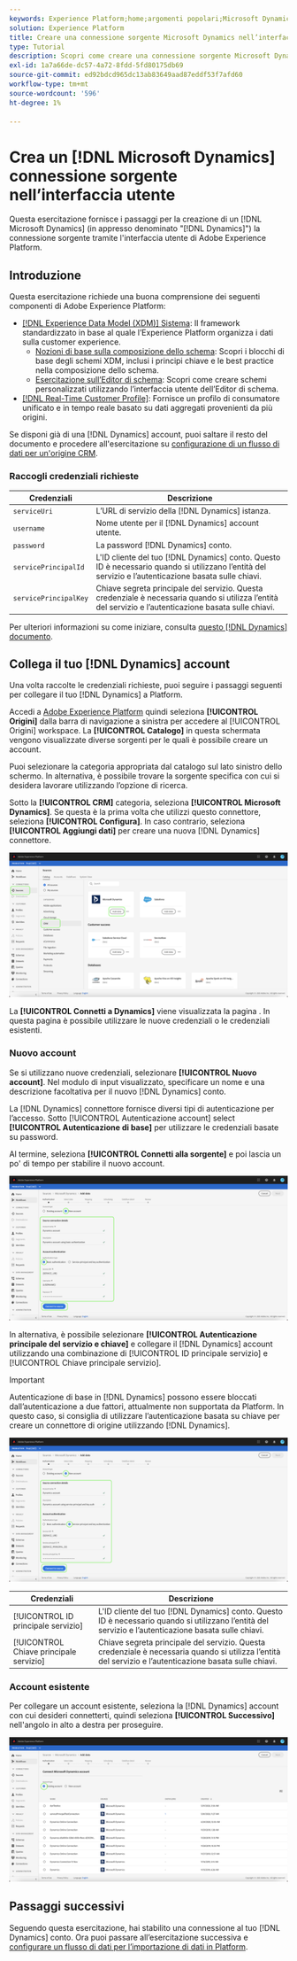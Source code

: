 ```yaml
---
keywords: Experience Platform;home;argomenti popolari;Microsoft Dynamics;microsoft dynamics;Dynamics;dynamics
solution: Experience Platform
title: Creare una connessione sorgente Microsoft Dynamics nell’interfaccia utente
type: Tutorial
description: Scopri come creare una connessione sorgente Microsoft Dynamics utilizzando l’interfaccia utente Adobe Experience Platform.
exl-id: 1a7a66de-dc57-4a72-8fdd-5fd80175db69
source-git-commit: ed92bdcd965dc13ab83649aad87eddf53f7afd60
workflow-type: tm+mt
source-wordcount: '596'
ht-degree: 1%

---
```


# Crea un [!DNL Microsoft Dynamics] connessione sorgente nell’interfaccia utente

Questa esercitazione fornisce i passaggi per la creazione di un [!DNL Microsoft Dynamics] (in appresso denominato &quot;[!DNL Dynamics]&quot;) la connessione sorgente tramite l&#39;interfaccia utente di Adobe Experience Platform.

## Introduzione

Questa esercitazione richiede una buona comprensione dei seguenti componenti di Adobe Experience Platform:

* [[!DNL Experience Data Model (XDM)] Sistema](../../../../../xdm/home.md): Il framework standardizzato in base al quale l’Experience Platform organizza i dati sulla customer experience.
   * [Nozioni di base sulla composizione dello schema](../../../../../xdm/schema/composition.md): Scopri i blocchi di base degli schemi XDM, inclusi i principi chiave e le best practice nella composizione dello schema.
   * [Esercitazione sull’Editor di schema](../../../../../xdm/tutorials/create-schema-ui.md): Scopri come creare schemi personalizzati utilizzando l’interfaccia utente dell’Editor di schema.
* [[!DNL Real-Time Customer Profile]](../../../../../profile/home.md): Fornisce un profilo di consumatore unificato e in tempo reale basato su dati aggregati provenienti da più origini.

Se disponi già di una [!DNL Dynamics] account, puoi saltare il resto del documento e procedere all&#39;esercitazione su [configurazione di un flusso di dati per un&#39;origine CRM](../../dataflow/crm.md).

### Raccogli credenziali richieste

| Credenziali | Descrizione |
| ---------- | ----------- |
| `serviceUri` | L’URL di servizio della [!DNL Dynamics] istanza. |
| `username` | Nome utente per il [!DNL Dynamics] account utente. |
| `password` | La password [!DNL Dynamics] conto. |
| `servicePrincipalId` | L&#39;ID cliente del tuo [!DNL Dynamics] conto. Questo ID è necessario quando si utilizzano l’entità del servizio e l’autenticazione basata sulle chiavi. |
| `servicePrincipalKey` | Chiave segreta principale del servizio. Questa credenziale è necessaria quando si utilizza l’entità del servizio e l’autenticazione basata sulle chiavi. |

Per ulteriori informazioni su come iniziare, consulta [questo [!DNL Dynamics] documento](https://docs.microsoft.com/en-us/powerapps/developer/common-data-service/authenticate-oauth).

## Collega il tuo [!DNL Dynamics] account

Una volta raccolte le credenziali richieste, puoi seguire i passaggi seguenti per collegare il tuo [!DNL Dynamics] a Platform.

Accedi a [Adobe Experience Platform](https://platform.adobe.com) quindi seleziona **[!UICONTROL Origini]** dalla barra di navigazione a sinistra per accedere al [!UICONTROL Origini] workspace. La **[!UICONTROL Catalogo]** in questa schermata vengono visualizzate diverse sorgenti per le quali è possibile creare un account.

Puoi selezionare la categoria appropriata dal catalogo sul lato sinistro dello schermo. In alternativa, è possibile trovare la sorgente specifica con cui si desidera lavorare utilizzando l’opzione di ricerca.

Sotto la **[!UICONTROL CRM]** categoria, seleziona **[!UICONTROL Microsoft Dynamics]**. Se questa è la prima volta che utilizzi questo connettore, seleziona **[!UICONTROL Configura]**. In caso contrario, seleziona **[!UICONTROL Aggiungi dati]** per creare una nuova [!DNL Dynamics] connettore.

![catalogo](../../../../images/tutorials/create/ms-dynamics/catalog.png)

La **[!UICONTROL Connetti a Dynamics]** viene visualizzata la pagina . In questa pagina è possibile utilizzare le nuove credenziali o le credenziali esistenti.

### Nuovo account

Se si utilizzano nuove credenziali, selezionare **[!UICONTROL Nuovo account]**. Nel modulo di input visualizzato, specificare un nome e una descrizione facoltativa per il nuovo [!DNL Dynamics] conto.

La [!DNL Dynamics] connettore fornisce diversi tipi di autenticazione per l’accesso. Sotto [!UICONTROL Autenticazione account] select **[!UICONTROL Autenticazione di base]** per utilizzare le credenziali basate su password.

Al termine, seleziona **[!UICONTROL Connetti alla sorgente]** e poi lascia un po&#39; di tempo per stabilire il nuovo account.

![autenticazione di base](../../../../images/tutorials/create/ms-dynamics/basic-auth.png)

In alternativa, è possibile selezionare **[!UICONTROL Autenticazione principale del servizio e chiave]** e collegare il [!DNL Dynamics] account utilizzando una combinazione di [!UICONTROL ID principale servizio] e [!UICONTROL Chiave principale servizio].

>[!IMPORTANT]
>
> Autenticazione di base in [!DNL Dynamics] possono essere bloccati dall’autenticazione a due fattori, attualmente non supportata da Platform. In questo caso, si consiglia di utilizzare l’autenticazione basata su chiave per creare un connettore di origine utilizzando [!DNL Dynamics].

![autenticazione basata su chiave](../../../../images/tutorials/create/ms-dynamics/key-based-auth.png)

| Credenziali | Descrizione |
| ---------- | ----------- |
| [!UICONTROL ID principale servizio] | L&#39;ID cliente del tuo [!DNL Dynamics] conto. Questo ID è necessario quando si utilizzano l’entità del servizio e l’autenticazione basata sulle chiavi. |
| [!UICONTROL Chiave principale servizio] | Chiave segreta principale del servizio. Questa credenziale è necessaria quando si utilizza l’entità del servizio e l’autenticazione basata sulle chiavi. |

### Account esistente

Per collegare un account esistente, seleziona la [!DNL Dynamics] account con cui desideri connetterti, quindi seleziona **[!UICONTROL Successivo]** nell&#39;angolo in alto a destra per proseguire.

![esistente](../../../../images/tutorials/create/ms-dynamics/existing.png)

## Passaggi successivi

Seguendo questa esercitazione, hai stabilito una connessione al tuo [!DNL Dynamics] conto. Ora puoi passare all’esercitazione successiva e [configurare un flusso di dati per l’importazione di dati in Platform](../../dataflow/crm.md).
